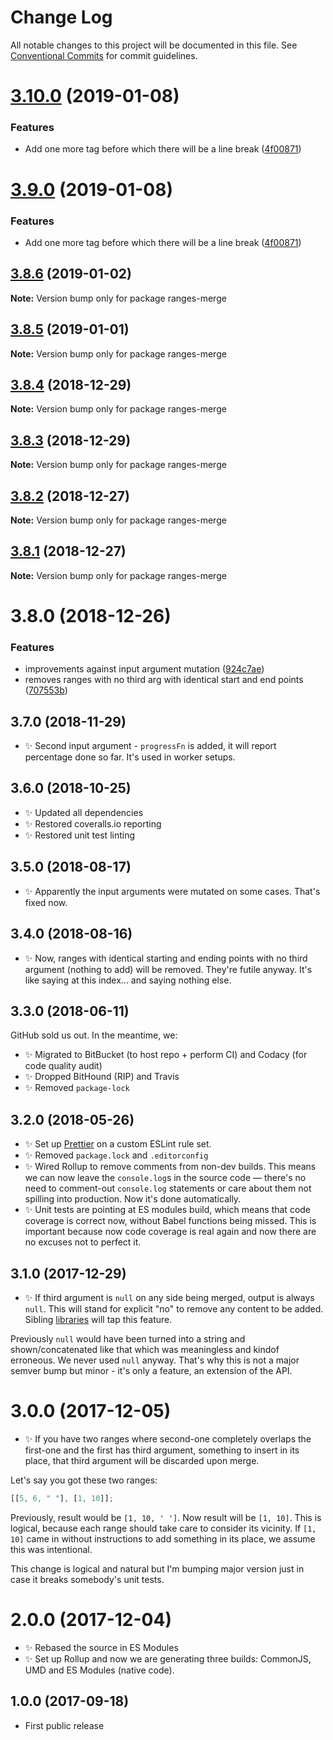 # Change Log

All notable changes to this project will be documented in this file.
See [Conventional Commits](https://conventionalcommits.org) for commit guidelines.

# [3.10.0](https://bitbucket.org/codsen/codsen/src/master/packages/ranges-merge/compare/ranges-merge@3.8.6...ranges-merge@3.10.0) (2019-01-08)

### Features

- Add one more tag before which there will be a line break ([4f00871](https://bitbucket.org/codsen/codsen/src/master/packages/ranges-merge/commits/4f00871))

# [3.9.0](https://bitbucket.org/codsen/codsen/src/master/packages/ranges-merge/compare/ranges-merge@3.8.6...ranges-merge@3.9.0) (2019-01-08)

### Features

- Add one more tag before which there will be a line break ([4f00871](https://bitbucket.org/codsen/codsen/src/master/packages/ranges-merge/commits/4f00871))

## [3.8.6](https://bitbucket.org/codsen/codsen/src/master/packages/ranges-merge/compare/ranges-merge@3.8.5...ranges-merge@3.8.6) (2019-01-02)

**Note:** Version bump only for package ranges-merge

## [3.8.5](https://bitbucket.org/codsen/codsen/src/master/packages/ranges-merge/compare/ranges-merge@3.8.4...ranges-merge@3.8.5) (2019-01-01)

**Note:** Version bump only for package ranges-merge

## [3.8.4](https://bitbucket.org/codsen/codsen/src/master/packages/ranges-merge/compare/ranges-merge@3.8.3...ranges-merge@3.8.4) (2018-12-29)

**Note:** Version bump only for package ranges-merge

## [3.8.3](https://bitbucket.org/codsen/codsen/src/master/packages/ranges-merge/compare/ranges-merge@3.8.2...ranges-merge@3.8.3) (2018-12-29)

**Note:** Version bump only for package ranges-merge

## [3.8.2](https://bitbucket.org/codsen/codsen/src/master/packages/ranges-merge/compare/ranges-merge@3.8.1...ranges-merge@3.8.2) (2018-12-27)

**Note:** Version bump only for package ranges-merge

## [3.8.1](https://bitbucket.org/codsen/codsen/src/master/packages/ranges-merge/compare/ranges-merge@3.8.0...ranges-merge@3.8.1) (2018-12-27)

**Note:** Version bump only for package ranges-merge

# 3.8.0 (2018-12-26)

### Features

- improvements against input argument mutation ([924c7ae](https://bitbucket.org/codsen/codsen/src/master/packages/ranges-merge/commits/924c7ae))
- removes ranges with no third arg with identical start and end points ([707553b](https://bitbucket.org/codsen/codsen/src/master/packages/ranges-merge/commits/707553b))

## 3.7.0 (2018-11-29)

- ✨ Second input argument - `progressFn` is added, it will report percentage done so far. It's used in worker setups.

## 3.6.0 (2018-10-25)

- ✨ Updated all dependencies
- ✨ Restored coveralls.io reporting
- ✨ Restored unit test linting

## 3.5.0 (2018-08-17)

- ✨ Apparently the input arguments were mutated on some cases. That's fixed now.

## 3.4.0 (2018-08-16)

- ✨ Now, ranges with identical starting and ending points with no third argument (nothing to add) will be removed. They're futile anyway. It's like saying at this index... and saying nothing else.

## 3.3.0 (2018-06-11)

GitHub sold us out. In the meantime, we:

- ✨ Migrated to BitBucket (to host repo + perform CI) and Codacy (for code quality audit)
- ✨ Dropped BitHound (RIP) and Travis
- ✨ Removed `package-lock`

## 3.2.0 (2018-05-26)

- ✨ Set up [Prettier](https://prettier.io) on a custom ESLint rule set.
- ✨ Removed `package.lock` and `.editorconfig`
- ✨ Wired Rollup to remove comments from non-dev builds. This means we can now leave the `console.log`s in the source code — there's no need to comment-out `console.log` statements or care about them not spilling into production. Now it's done automatically.
- ✨ Unit tests are pointing at ES modules build, which means that code coverage is correct now, without Babel functions being missed. This is important because now code coverage is real again and now there are no excuses not to perfect it.

## 3.1.0 (2017-12-29)

- ✨ If third argument is `null` on any side being merged, output is always `null`. This will stand for explicit "no" to remove any content to be added. Sibling [libraries](https://github.com/codsen/string-slices-array-push) will tap this feature.

Previously `null` would have been turned into a string and shown/concatenated like that which was meaningless and kindof erroneous. We never used `null` anyway. That's why this is not a major semver bump but minor - it's only a feature, an extension of the API.

# 3.0.0 (2017-12-05)

- ✨ If you have two ranges where second-one completely overlaps the first-one and the first has third argument, something to insert in its place, that third argument will be discarded upon merge.

Let's say you got these two ranges:

```js
[[5, 6, " "], [1, 10]];
```

Previously, result would be `[1, 10, ' ']`. Now result will be `[1, 10]`. This is logical, because each range should take care to consider its vicinity. If `[1, 10]` came in without instructions to add something in its place, we assume this was intentional.

This change is logical and natural but I'm bumping major version just in case it breaks somebody's unit tests.

# 2.0.0 (2017-12-04)

- ✨ Rebased the source in ES Modules
- ✨ Set up Rollup and now we are generating three builds: CommonJS, UMD and ES Modules (native code).

## 1.0.0 (2017-09-18)

- First public release
